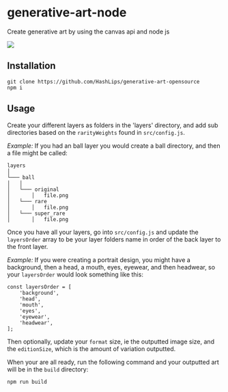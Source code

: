 # generative-art-node

Create generative art by using the canvas api and node js

![](https://github.com/HashLips/generative-art-opensource/blob/main/src/preview.png)

## Installation

```
git clone https://github.com/HashLips/generative-art-opensource
npm i
```

## Usage

Create your different layers as folders in the 'layers' directory, and add sub directories based on the `rarityWeights` found in `src/config.js`.

*Example:* If you had an ball layer you would create a ball directory, and then a file might be called:

```
layers  
│
└─── ball
│   │
│   └─── original
│       │   file.png
│   └─── rare
│       │   file.png
│   └─── super_rare
│       │   file.png
```

Once you have all your layers, go into `src/config.js` and update the `layersOrder` array to be your layer folders name in order of the back layer to the front layer.

*Example:* If you were creating a portrait design, you might have a background, then a head, a mouth, eyes, eyewear, and then headwear, so your `layersOrder` would look something like this:

```
const layersOrder = [
    'background',
    'head',
    'mouth',
    'eyes',
    'eyewear',
    'headwear',
];
```

Then optionally, update your `format` size, ie the outputted image size, and the `editionSize`, which is the amount of variation outputted.

When your are all ready, run the following command and your outputted art will be in the `build` directory:

```
npm run build
```
